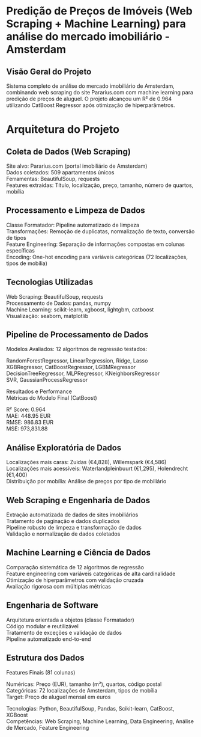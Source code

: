 # Predição de Preços de Imóveis (Web Scraping + Machine Learning) para análise do mercado imobiliário - Amsterdam <br>
## Visão Geral do Projeto <br>

Sistema completo de análise do mercado imobiliário de Amsterdam, combinando web scraping do site Pararius.com com machine learning para predição de preços de aluguel. O projeto alcançou um R² de 0.964 utilizando CatBoost Regressor após otimização de hiperparâmetros. <br>

# Arquitetura do Projeto <br> 
## Coleta de Dados (Web Scraping) <br>

Site alvo: Pararius.com (portal imobiliário de Amsterdam) <br>
Dados coletados: 509 apartamentos únicos <br>
Ferramentas: BeautifulSoup, requests <br>
Features extraídas: Título, localização, preço, tamanho, número de quartos, mobília <br>

## Processamento e Limpeza de Dados <br>

Classe Formatador: Pipeline automatizado de limpeza <br>
Transformações: Remoção de duplicatas, normalização de texto, conversão de tipos <br>
Feature Engineering: Separação de informações compostas em colunas específicas <br>
Encoding: One-hot encoding para variáveis categóricas (72 localizações, tipos de mobília) <br>

## Tecnologias Utilizadas <br>

Web Scraping: BeautifulSoup, requests <br>
Processamento de Dados: pandas, numpy <br>
Machine Learning: scikit-learn, xgboost, lightgbm, catboost <br>
Visualização: seaborn, matplotlib <br>

## Pipeline de Processamento de Dados <br>

Modelos Avaliados: 12 algoritmos de regressão testados: <br>

RandomForestRegressor, LinearRegression, Ridge, Lasso <br>
XGBRegressor, CatBoostRegressor, LGBMRegressor <br>
DecisionTreeRegressor, MLPRegressor, KNeighborsRegressor <br>
SVR, GaussianProcessRegressor <br>

Resultados e Performance <br>
Métricas do Modelo Final (CatBoost) <br>

R² Score: 0.964 <br>
MAE: 448.95 EUR <br>
RMSE: 986.83 EUR <br>
MSE: 973,831.88 <br>

 
## Análise Exploratória de Dados <br>

Localizações mais caras: Zuidas (€4,828), Willemspark (€4,586) <br>
Localizações mais acessíveis: Waterlandpleinbuurt (€1,295), Holendrecht (€1,400) <br>
Distribuição por mobília: Análise de preços por tipo de mobiliário <br>

## Web Scraping e Engenharia de Dados <br>

Extração automatizada de dados de sites imobiliários <br>
Tratamento de paginação e dados duplicados <br>
Pipeline robusto de limpeza e transformação de dados <br>
Validação e normalização de dados coletados <br>

## Machine Learning e Ciência de Dados <br>

Comparação sistemática de 12 algoritmos de regressão <br>
Feature engineering com variáveis categóricas de alta cardinalidade <br>
Otimização de hiperparâmetros com validação cruzada <br>
Avaliação rigorosa com múltiplas métricas <br>

## Engenharia de Software <br>

Arquitetura orientada a objetos (classe Formatador) <br>
Código modular e reutilizável <br>
Tratamento de exceções e validação de dados <br>
Pipeline automatizado end-to-end <br>

## Estrutura dos Dados <br>
Features Finais (81 colunas) <br>

Numéricas: Preço (EUR), tamanho (m²), quartos, código postal <br>
Categóricas: 72 localizações de Amsterdam, tipos de mobília <br>
Target: Preço de aluguel mensal em euros <br>

Tecnologias: Python, BeautifulSoup, Pandas, Scikit-learn, CatBoost, XGBoost <br> 
Competências: Web Scraping, Machine Learning, Data Engineering, Análise de Mercado, Feature Engineering
